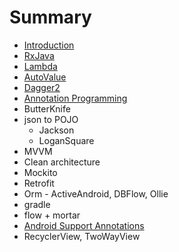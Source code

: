 # Summary

* [Introduction](README.md)
* [RxJava](RxJava.md)
* [Lambda](lambda.md)
* [AutoValue](autovalue.md)
* [Dagger2](dagger2.md)
* [Annotation Programming](annotation_programming.md)
* ButterKnife
* json to POJO
   * Jackson
   * LoganSquare
* MVVM
* Clean architecture
* Mockito
* Retrofit
* Orm - ActiveAndroid, DBFlow, Ollie
* gradle
* flow + mortar
* [Android Support Annotations](android_support_annotations.md)
* RecyclerView, TwoWayView

